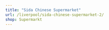 ```yaml
---
title: "Sida Chinese Supermarket"
url: /liverpool/sida-chinese-supermarket-2/
shop: Supermarkt
---
```

